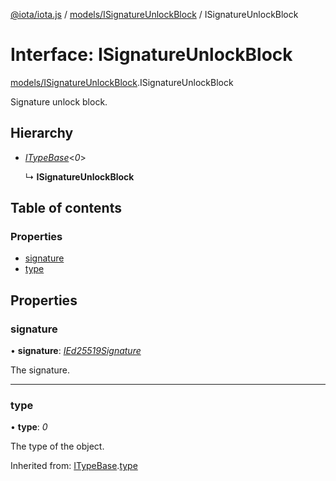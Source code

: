 [@iota/iota.js](../README.md) / [models/ISignatureUnlockBlock](../modules/models_isignatureunlockblock.md) / ISignatureUnlockBlock

# Interface: ISignatureUnlockBlock

[models/ISignatureUnlockBlock](../modules/models_isignatureunlockblock.md).ISignatureUnlockBlock

Signature unlock block.

## Hierarchy

* [*ITypeBase*](models_itypebase.itypebase.md)<*0*\>

  ↳ **ISignatureUnlockBlock**

## Table of contents

### Properties

- [signature](models_isignatureunlockblock.isignatureunlockblock.md#signature)
- [type](models_isignatureunlockblock.isignatureunlockblock.md#type)

## Properties

### signature

• **signature**: [*IEd25519Signature*](models_ied25519signature.ied25519signature.md)

The signature.

___

### type

• **type**: *0*

The type of the object.

Inherited from: [ITypeBase](models_itypebase.itypebase.md).[type](models_itypebase.itypebase.md#type)
